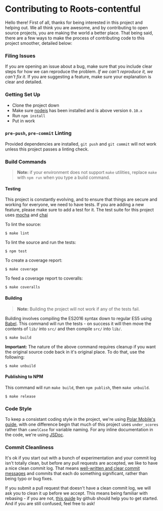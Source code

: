 
# Contributing to Roots-contentful

Hello there! First of all, thanks for being interested in this project and helping out. We all think you are awesome, and by contributing to open source projects, you are making the world a better place. That being said, there are a few ways to make the process of contributing code to this project smoother, detailed below:

### Filing Issues

If you are opening an issue about a bug, make sure that you include clear steps for how we can reproduce the problem. _If we can't reproduce it, we can't fix it_. If you are suggesting a feature, make sure your explanation is clear and detailed.

### Getting Set Up

- Clone the project down
- Make sure [nodejs](http://nodejs.org) has been installed and is above version `0.10.x`
- Run `npm install`
- Put in work

### `pre-push`, `pre-commit` Linting

Provided dependencies are installed, `git push` and `git commit` will
not work unless this project passes a linting check.

### Build Commands

> **Note:** if your environment does not support `make` utilities,
> replace `make` with `npm run` when you type a build command.

#### Testing

This project is constantly evolving, and to ensure that things are secure and working for everyone, we need to have tests. If you are adding a new feature, please make sure to add a test for it. The test suite for this project uses [mocha](http://visionmedia.github.io/mocha/) and [chai](http://chaijs.com/)

To lint the source:

```
$ make lint
```

To lint the source and run the tests:

```
$ npm test
```

To create a coverage report:

```
$ make coverage
```

To feed a coverage report to coveralls:

```
$ make coveralls
```

#### Building

> **Note:** Building the project will not work if any of the tests fail.

Building involves compiling the ES2016 syntax down to
regular ES5 using [Babel](http://babeljs.io). This command will run the tests - on success it will then move
the contents of `lib/` into `src/` and then compile `src/` into `lib/`.

```
$ make build
```

**Important:** The nature of the above command requires cleanup if you want the original
source code back in it's original place. To do that, use the following:

```
$ make unbuild
```

#### Publishing to NPM

This command will run `make build`, then `npm publish`, then `make unbuild`.

```
$ make release
```

### Code Style

To keep a consistant coding style in the project, we're using [Polar Mobile's guide](https://github.com/polarmobile/coffeescript-style-guide), with one difference begin that much of this project uses `under_scores` rather than `camelCase` for variable naming. For any inline documentation in the code, we're using [JSDoc](http://usejsdoc.org/).

### Commit Cleanliness

It's ok if you start out with a bunch of experimentation and your commit log isn't totally clean, but before any pull requests are accepted, we like to have a nice clean commit log. That means [well-written and clear commit messages](http://tbaggery.com/2008/04/19/a-note-about-git-commit-messages.html) and commits that each do something significant, rather than being typo or bug fixes.

If you submit a pull request that doesn't have a clean commit log, we will ask you to clean it up before we accept. This means being familiar with rebasing - if you are not, [this guide](https://help.github.com/articles/interactive-rebase) by github should help you to get started. And if you are still confused, feel free to ask!
